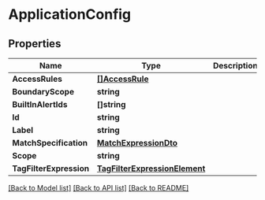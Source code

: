 # ApplicationConfig

## Properties

Name | Type | Description | Notes
------------ | ------------- | ------------- | -------------
**AccessRules** | [**[]AccessRule**](AccessRule.md) |  | 
**BoundaryScope** | **string** |  | 
**BuiltInAlertIds** | **[]string** |  | 
**Id** | **string** |  | 
**Label** | **string** |  | 
**MatchSpecification** | [**MatchExpressionDto**](MatchExpressionDTO.md) |  | [optional] 
**Scope** | **string** |  | 
**TagFilterExpression** | [**TagFilterExpressionElement**](TagFilterExpressionElement.md) |  | [optional] 

[[Back to Model list]](../README.md#documentation-for-models) [[Back to API list]](../README.md#documentation-for-api-endpoints) [[Back to README]](../README.md)


